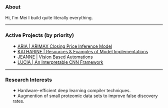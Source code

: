 <h3>About</h3>
Hi, I'm Mei I build quite literally everything.

___

<h3>Active Projects (by priority)</h3>
<ul>
  ✦ <a href="https://github.com/yammei/ARIA">ARIA | ARIMAX Closing Price Inference Model</a><br>
  ✦ <a href="https://github.com/yammei/KATHARINE.git">KATHARINE | Resources & Examples of Model Implementations</a><br>
  ✦ <a href="https://github.com/yammei/JEANNE.git">JEANNE | Vision Based Automations</a><br>
  ✦ <a href="https://github.com/yammei/LUCIA.git">LUCIA | An Interpretable CNN Framework</a><br>
</ul>

___

<h3>Research Interests</h3>
<ul>
    ✦ Hardware-efficient deep learning compiler techniques.<br>
    ✦ Augmention of small proteomic data sets to improve false discovery rates.<br>
</ul>
